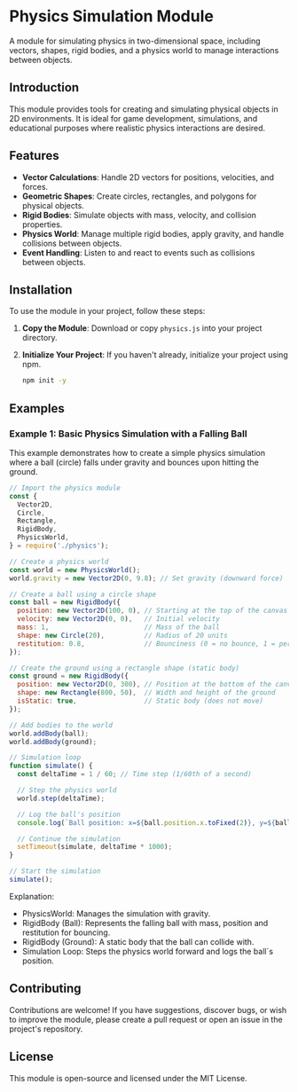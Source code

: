 # Physics Simulation Module

A module for simulating physics in two-dimensional space, including vectors, shapes, rigid bodies, and a physics world to manage interactions between objects.

## Introduction

This module provides tools for creating and simulating physical objects in 2D environments. It is ideal for game development, simulations, and educational purposes where realistic physics interactions are desired.

## Features

- **Vector Calculations**: Handle 2D vectors for positions, velocities, and forces.
- **Geometric Shapes**: Create circles, rectangles, and polygons for physical objects.
- **Rigid Bodies**: Simulate objects with mass, velocity, and collision properties.
- **Physics World**: Manage multiple rigid bodies, apply gravity, and handle collisions between objects.
- **Event Handling**: Listen to and react to events such as collisions between objects.

## Installation

To use the module in your project, follow these steps:

1. **Copy the Module**: Download or copy `physics.js` into your project directory.

2. **Initialize Your Project**: If you haven't already, initialize your project using npm.

   ```bash
   npm init -y


## Examples

### Example 1: Basic Physics Simulation with a Falling Ball

This example demonstrates how to create a simple physics simulation where a ball (circle) falls under gravity and bounces upon hitting the ground.

```javascript
// Import the physics module
const {
  Vector2D,
  Circle,
  Rectangle,
  RigidBody,
  PhysicsWorld,
} = require('./physics');

// Create a physics world
const world = new PhysicsWorld();
world.gravity = new Vector2D(0, 9.8); // Set gravity (downward force)

// Create a ball using a circle shape
const ball = new RigidBody({
  position: new Vector2D(100, 0), // Starting at the top of the canvas
  velocity: new Vector2D(0, 0),   // Initial velocity
  mass: 1,                        // Mass of the ball
  shape: new Circle(20),          // Radius of 20 units
  restitution: 0.8,               // Bounciness (0 = no bounce, 1 = perfect bounce)
});

// Create the ground using a rectangle shape (static body)
const ground = new RigidBody({
  position: new Vector2D(0, 300), // Position at the bottom of the canvas
  shape: new Rectangle(800, 50),  // Width and height of the ground
  isStatic: true,                 // Static body (does not move)
});

// Add bodies to the world
world.addBody(ball);
world.addBody(ground);

// Simulation loop
function simulate() {
  const deltaTime = 1 / 60; // Time step (1/60th of a second)

  // Step the physics world
  world.step(deltaTime);

  // Log the ball's position
  console.log(`Ball position: x=${ball.position.x.toFixed(2)}, y=${ball.position.y.toFixed(2)}`);

  // Continue the simulation
  setTimeout(simulate, deltaTime * 1000);
}

// Start the simulation
simulate();

```


Explanation: 

* PhysicsWorld: Manages the simulation with gravity.
* RigidBody (Ball): Represents the falling ball with mass, position and restitution for bouncing.
* RigidBody (Ground): A static body that the ball can collide with.
* Simulation Loop: Steps the physics world forward and logs the ball´s position.


## Contributing
Contributions are welcome! If you have suggestions, discover bugs, or wish to improve the module, please create a pull request or open an issue in the project's repository.

## License
This module is open-source and licensed under the MIT License.

